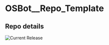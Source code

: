 # OSBot__Repo_Template

## Repo details

![Current Release](https://img.shields.io/badge/release-v0.5.8-blue)
